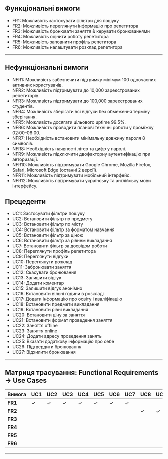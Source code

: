 ## Функціональні вимоги

- FR1: Можливість застосувати фільтри для пошуку
- FR2: Можливість переглянути інформацію про репетитора
- FR3: Можливість бронювати заняття & керувати бронюваннями
- FR4: Можливість оцінити роботу репетитора
- FR5: Можливість заповнити профіль репетитора
- FR6: Можливість налаштувати розклад репетитора

---

## Нефункціональні вимоги

- NFR1: Можливість забезпечити підтримку мінімум 100 одночасних активних користувачів.
- NFR2: Можливість підтримувати до 10,000 зареєстрованих репетиторів.
- NFR3: Можливість підтримувати до 100,000 зареєстрованих студентів.
- NFR4: Можливість зберігати всі відгуки без обмеження терміну зберігання.
- NFR5: Можливість досягати цільового uptime 99.5%.
- NFR6: Можливість проводити планові технічні роботи у проміжку 02:00–06:00.
- NFR7: Необхідність встановити мінімальну довжину пароля 8 символів.
- NFR8: Необхідність наявності літер та цифр у паролі.
- NFR9: Можливість підключити двофакторну аутентифікацію при авторизації.
- NFR10: Можливість підтримувати Google Chrome, Mozilla Firefox, Safari, Microsoft Edge (останні 2 версії).
- NFR11: Можливість підтримувати мобільний інтерфейс.
- NFR12: Можливість підтримувати українську та англійську мови інтерфейсу.

## Прецеденти

- UC1: Застосувати фільтри пошуку
- UC2: Встановити фільтр по предмету
- UC3: Встановити фільтр по місту
- UC4: Встановити фільтр за форматом навчання
- UC5: Встановити фільтр за ціною
- UC6: Встановити фільтр за рівнем викладання
- UC7: Встановити фільтр за досвідом роботи
- UC8: Переглянути профіль репетитора
- UC9: Переглянути відгуки
- UC10: Переглянути розклад
- UC11: Забронювати заняття
- UC12: Скасувати бронювання
- UC13: Залишити відгук
- UC14: Додати коментар
- UC15: Залишити відгук анонімно
- UC16: Встановити вільні години в розкладі
- UC17: Додати інформацію про освіту і кваліфікацію
- UC18: Встановити предмети викладання
- UC19: Встановити рівні викладання
- UC20: Встановити ціну за заняття
- UC21: Встановити формат проведення заняття
- UC22: Заняття offline
- UC23: Заняття online
- UC24: Додати адресу проведення занять
- UC25: Вказати додаткову інформацію про себе
- UC26: Підтвердити бронювання
- UC27: Відхилити бронювання

---

## Матриця трасування: Functional Requirements → Use Cases

| Вимога | UC1 | UC2 | UC3 | UC4 | UC5 | UC6 | UC7 | UC8 | UC9 | UC10 | UC11 | UC12 | UC13 | UC14 | UC15 | UC16 | UC17 | UC18 | UC19 | UC20 | UC21 | UC22 | UC23 | UC24 | UC25 | UC26 | UC27 |
|--------|-------------|-----|-----|-----|-----|-----|-----|-----|-----|-----|------|------|------|------|------|------|------|------|------|------|------|------|------|------|------|------|------
| **FR1** | ✓ | ✓ | ✓ | ✓ | ✓ | ✓ | ✓ | | | | | | | | | | | | | | | | | | | | |
| **FR2** | | | | | | | | ✓ | ✓ | ✓ | | | | | | | | | | | | | | | | | |
| **FR3** | | | | | | | | | | | ✓ | ✓ | | | | | | | | | | | | | | ✓ | ✓ |
| **FR4** | | | | | | | | | | | | | ✓ | ✓ | ✓ | | | | | | | | | | | | |
| **FR5** | | | | | | | | | | | | | | | | ✓ | ✓ | ✓ | ✓ | ✓ | ✓ | ✓ | ✓ | ✓ | ✓ | | |
| **FR6** | | | | | | | | | | | | | | | | ✓ | | | | | | | | | | | |

---